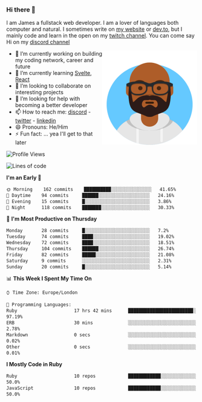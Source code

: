 ### Hi there 👋

I am James a fullstack web developer. I am a lover of languages both computer and natural. I sometimes write on [my website](https://jdhall.dev) or [dev.to](https://dev.to/zefur), but I mainly code and learn in the open on my [twitch channel](https://www.twitch.com/jozuhito). You can come say Hi on my [discord channel](https://discord.gg/sWEHvsBw)



<img align="right" height="250" width="250"  src="/assets/avataaars.png" />

  

- 🔭 I’m currently working on building my coding network, career and future
- 🌱 I’m currently learning [Svelte](https://svelte.dev), [React](https://reactjs.org)
- 👯 I’m looking to collaborate on interesting projects
- 🤔 I’m looking for help with becoming a better developer
- 📫 How to reach me: [discord](https://discord.gg/sWEHvsBw)
                      - [twitter](twitter.com/zefur)
                      - [linkedin](https://linkedin.com/in/j-d-hall)
- 😄 Pronouns: He/Him
- ⚡ Fun fact: ... yea I'll get to that later

 
<!-- BLOG-POST-LIST:START -->

<!-- BLOG-POST-LIST:END -->

<!--START_SECTION:waka-->
![Profile Views](http://img.shields.io/badge/Profile%20Views-1-blue)

![Lines of code](https://img.shields.io/badge/From%20Hello%20World%20I%27ve%20Written-92792%20lines%20of%20code-blue)

**I'm an Early 🐤** 

```text
🌞 Morning    162 commits    ██████████░░░░░░░░░░░░░░░   41.65% 
🌆 Daytime    94 commits     ██████░░░░░░░░░░░░░░░░░░░   24.16% 
🌃 Evening    15 commits     █░░░░░░░░░░░░░░░░░░░░░░░░   3.86% 
🌙 Night      118 commits    ███████░░░░░░░░░░░░░░░░░░   30.33%

```
📅 **I'm Most Productive on Thursday** 

```text
Monday       28 commits     █░░░░░░░░░░░░░░░░░░░░░░░░   7.2% 
Tuesday      74 commits     ████░░░░░░░░░░░░░░░░░░░░░   19.02% 
Wednesday    72 commits     ████░░░░░░░░░░░░░░░░░░░░░   18.51% 
Thursday     104 commits    ██████░░░░░░░░░░░░░░░░░░░   26.74% 
Friday       82 commits     █████░░░░░░░░░░░░░░░░░░░░   21.08% 
Saturday     9 commits      ░░░░░░░░░░░░░░░░░░░░░░░░░   2.31% 
Sunday       20 commits     █░░░░░░░░░░░░░░░░░░░░░░░░   5.14%

```


📊 **This Week I Spent My Time On** 

```text
⌚︎ Time Zone: Europe/London

💬 Programming Languages: 
Ruby                     17 hrs 42 mins      ████████████████████████░   97.19% 
ERB                      30 mins             ░░░░░░░░░░░░░░░░░░░░░░░░░   2.78% 
Markdown                 0 secs              ░░░░░░░░░░░░░░░░░░░░░░░░░   0.02% 
Other                    0 secs              ░░░░░░░░░░░░░░░░░░░░░░░░░   0.01%

```

**I Mostly Code in Ruby** 

```text
Ruby                     10 repos            ████████████░░░░░░░░░░░░░   50.0% 
JavaScript               10 repos            ████████████░░░░░░░░░░░░░   50.0%

```



<!--END_SECTION:waka-->
